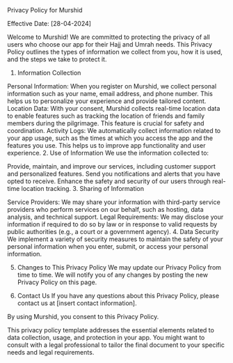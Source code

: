 Privacy Policy for Murshid

Effective Date: [28-04-2024]

Welcome to Murshid! We are committed to protecting the privacy of all users who choose our app for their Hajj and Umrah needs. This Privacy Policy outlines the types of information we collect from you, how it is used, and the steps we take to protect it.

1. Information Collection

Personal Information: When you register on Murshid, we collect personal information such as your name, email address, and phone number. This helps us to personalize your experience and provide tailored content.
Location Data: With your consent, Murshid collects real-time location data to enable features such as tracking the location of friends and family members during the pilgrimage. This feature is crucial for safety and coordination.
Activity Logs: We automatically collect information related to your app usage, such as the times at which you access the app and the features you use. This helps us to improve app functionality and user experience.
2. Use of Information
We use the information collected to:

Provide, maintain, and improve our services, including customer support and personalized features.
Send you notifications and alerts that you have opted to receive.
Enhance the safety and security of our users through real-time location tracking.
3. Sharing of Information

Service Providers: We may share your information with third-party service providers who perform services on our behalf, such as hosting, data analysis, and technical support.
Legal Requirements: We may disclose your information if required to do so by law or in response to valid requests by public authorities (e.g., a court or a government agency).
4. Data Security
We implement a variety of security measures to maintain the safety of your personal information when you enter, submit, or access your personal information.

5. Changes to This Privacy Policy
We may update our Privacy Policy from time to time. We will notify you of any changes by posting the new Privacy Policy on this page.

6. Contact Us
If you have any questions about this Privacy Policy, please contact us at [insert contact information].

By using Murshid, you consent to this Privacy Policy.

This privacy policy template addresses the essential elements related to data collection, usage, and protection in your app. You might want to consult with a legal professional to tailor the final document to your specific needs and legal requirements.
